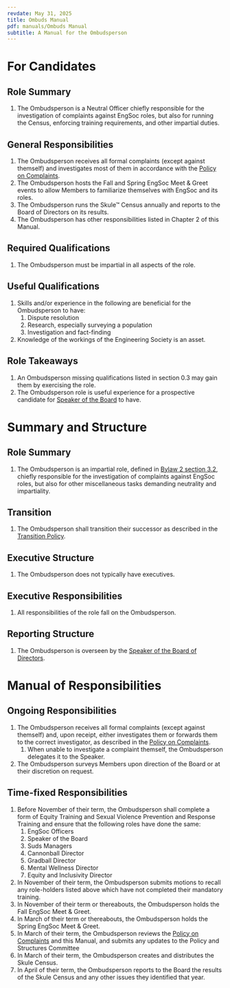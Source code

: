 ```yaml
---
revdate: May 31, 2025
title: Ombuds Manual
pdf: manuals/Ombuds Manual
subtitle: A Manual for the Ombudsperson
---
```


# For Candidates

## Role Summary
1. The Ombudsperson is a Neutral Officer chiefly responsible for the investigation of complaints against EngSoc roles, but also for running the Census, enforcing training requirements, and other impartial duties.

## General Responsibilities
1. The Ombudsperson receives all formal complaints (except against themself) and investigates most of them in accordance with the [Policy on Complaints](../policies/policy-on-complaints.md).
1. The Ombudsperson hosts the Fall and Spring EngSoc Meet & Greet events to allow Members to familiarize themselves with EngSoc and its roles.
1. The Ombudsperson runs the Skule™ Census annually and reports to the Board of Directors on its results.
1. The Ombudsperson has other responsibilities listed in Chapter 2 of this Manual.

## Required Qualifications
1. The Ombudsperson must be impartial in all aspects of the role.

## Useful Qualifications
1. Skills and/or experience in the following are beneficial for the Ombudsperson to have:
   1. Dispute resolution
   1. Research, especially surveying a population
   1. Investigation and fact-finding
1. Knowledge of the workings of the Engineering Society is an asset.

## Role Takeaways
1. An Ombudsperson missing qualifications listed in section 0.3 may gain them by exercising the role.
1. The Ombudsperson role is useful experience for a prospective candidate for [Speaker of the Board](speaker-manual.md) to have.

# Summary and Structure

## Role Summary
1. The Ombudsperson is an impartial role, defined in [Bylaw 2 section 3.2](../bylaw-2.md), chiefly responsible for the investigation of complaints against EngSoc roles, but also for other miscellaneous tasks demanding neutrality and impartiality.

## Transition
1. The Ombudsperson shall transition their successor as described in the [Transition Policy](../policies/transition-policy.md).

## Executive Structure
1. The Ombudsperson does not typically have executives.

## Executive Responsibilities
1. All responsibilities of the role fall on the Ombudsperson.

## Reporting Structure
1. The Ombudsperson is overseen by the [Speaker of the Board of Directors](speaker-manual.md).

# Manual of Responsibilities

## Ongoing Responsibilities
1. The Ombudsperson receives all formal complaints (except against themself) and, upon receipt, either investigates them or forwards them to the correct investigator, as described in the [Policy on Complaints](../policies/policy-on-complaints.md).
   1. When unable to investigate a complaint themself, the Ombudsperson delegates it to the Speaker.
1. The Ombudsperson surveys Members upon direction of the Board or at their discretion on request.

## Time-fixed Responsibilities
1. Before November of their term, the Ombudsperson shall complete a form of Equity Training and Sexual Violence Prevention and Response Training and ensure that the following roles have done the same:
   1. EngSoc Officers
   1. Speaker of the Board
   1. Suds Managers
   1. Cannonball Director
   1. Gradball Director
   1. Mental Wellness Director
   1. Equity and Inclusivity Director
1. In November of their term, the Ombudsperson submits motions to recall any role-holders listed above which have not completed their mandatory training.
1. In November of their term or thereabouts, the Ombudsperson holds the Fall EngSoc Meet & Greet.
1. In March of their term or thereabouts, the Ombudsperson holds the Spring EngSoc Meet & Greet.
1. In March of their term, the Ombudsperson reviews the [Policy on Complaints](../policies/policy-on-complaints.md) and this Manual, and submits any updates to the Policy and Structures Committee
1. In March of their term, the Ombudsperson creates and distributes the Skule Census.
1. In April of their term, the Ombudsperson reports to the Board the results of the Skule Census and any other issues they identified that year.
